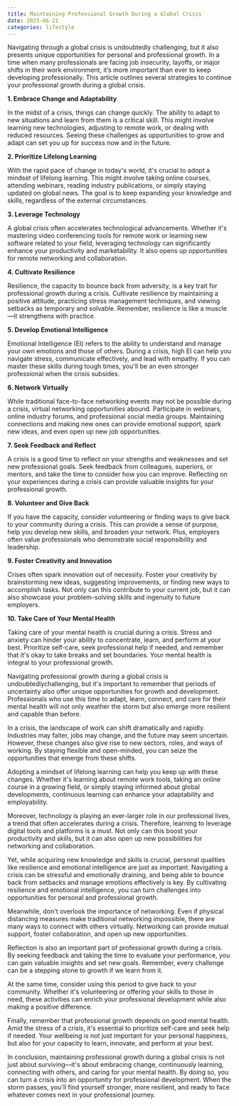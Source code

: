 ```yaml
---
title: Maintaining Professional Growth During a Global Crisis
date: 2023-06-21
categories: lifestyle
---
```

Navigating through a global crisis is undoubtedly challenging, but it also presents unique opportunities for personal and professional growth. In a time when many professionals are facing job insecurity, layoffs, or major shifts in their work environment, it’s more important than ever to keep developing professionally. This article outlines several strategies to continue your professional growth during a global crisis.

**1. Embrace Change and Adaptability**

In the midst of a crisis, things can change quickly. The ability to adapt to new situations and learn from them is a critical skill. This might involve learning new technologies, adjusting to remote work, or dealing with reduced resources. Seeing these challenges as opportunities to grow and adapt can set you up for success now and in the future.

**2. Prioritize Lifelong Learning**

With the rapid pace of change in today's world, it's crucial to adopt a mindset of lifelong learning. This might involve taking online courses, attending webinars, reading industry publications, or simply staying updated on global news. The goal is to keep expanding your knowledge and skills, regardless of the external circumstances.

**3. Leverage Technology**

A global crisis often accelerates technological advancements. Whether it's mastering video conferencing tools for remote work or learning new software related to your field, leveraging technology can significantly enhance your productivity and marketability. It also opens up opportunities for remote networking and collaboration.

**4. Cultivate Resilience**

Resilience, the capacity to bounce back from adversity, is a key trait for professional growth during a crisis. Cultivate resilience by maintaining a positive attitude, practicing stress management techniques, and viewing setbacks as temporary and solvable. Remember, resilience is like a muscle—it strengthens with practice.

**5. Develop Emotional Intelligence**

Emotional Intelligence (EI) refers to the ability to understand and manage your own emotions and those of others. During a crisis, high EI can help you navigate stress, communicate effectively, and lead with empathy. If you can master these skills during tough times, you'll be an even stronger professional when the crisis subsides.

**6. Network Virtually**

While traditional face-to-face networking events may not be possible during a crisis, virtual networking opportunities abound. Participate in webinars, online industry forums, and professional social media groups. Maintaining connections and making new ones can provide emotional support, spark new ideas, and even open up new job opportunities.

**7. Seek Feedback and Reflect**

A crisis is a good time to reflect on your strengths and weaknesses and set new professional goals. Seek feedback from colleagues, superiors, or mentors, and take the time to consider how you can improve. Reflecting on your experiences during a crisis can provide valuable insights for your professional growth.

**8. Volunteer and Give Back**

If you have the capacity, consider volunteering or finding ways to give back to your community during a crisis. This can provide a sense of purpose, help you develop new skills, and broaden your network. Plus, employers often value professionals who demonstrate social responsibility and leadership.

**9. Foster Creativity and Innovation**

Crises often spark innovation out of necessity. Foster your creativity by brainstorming new ideas, suggesting improvements, or finding new ways to accomplish tasks. Not only can this contribute to your current job, but it can also showcase your problem-solving skills and ingenuity to future employers.

**10. Take Care of Your Mental Health**

Taking care of your mental health is crucial during a crisis. Stress and anxiety can hinder your ability to concentrate, learn, and perform at your best. Prioritize self-care, seek professional help if needed, and remember that it's okay to take breaks and set boundaries. Your mental health is integral to your professional growth.

Navigating professional growth during a global crisis is undoubtedlychallenging, but it's important to remember that periods of uncertainty also offer unique opportunities for growth and development. Professionals who use this time to adapt, learn, connect, and care for their mental health will not only weather the storm but also emerge more resilient and capable than before.

In a crisis, the landscape of work can shift dramatically and rapidly. Industries may falter, jobs may change, and the future may seem uncertain. However, these changes also give rise to new sectors, roles, and ways of working. By staying flexible and open-minded, you can seize the opportunities that emerge from these shifts.

Adopting a mindset of lifelong learning can help you keep up with these changes. Whether it's learning about remote work tools, taking an online course in a growing field, or simply staying informed about global developments, continuous learning can enhance your adaptability and employability.

Moreover, technology is playing an ever-larger role in our professional lives, a trend that often accelerates during a crisis. Therefore, learning to leverage digital tools and platforms is a must. Not only can this boost your productivity and skills, but it can also open up new possibilities for networking and collaboration.

Yet, while acquiring new knowledge and skills is crucial, personal qualities like resilience and emotional intelligence are just as important. Navigating a crisis can be stressful and emotionally draining, and being able to bounce back from setbacks and manage emotions effectively is key. By cultivating resilience and emotional intelligence, you can turn challenges into opportunities for personal and professional growth.

Meanwhile, don't overlook the importance of networking. Even if physical distancing measures make traditional networking impossible, there are many ways to connect with others virtually. Networking can provide mutual support, foster collaboration, and open up new opportunities.

Reflection is also an important part of professional growth during a crisis. By seeking feedback and taking the time to evaluate your performance, you can gain valuable insights and set new goals. Remember, every challenge can be a stepping stone to growth if we learn from it.

At the same time, consider using this period to give back to your community. Whether it's volunteering or offering your skills to those in need, these activities can enrich your professional development while also making a positive difference.

Finally, remember that professional growth depends on good mental health. Amid the stress of a crisis, it's essential to prioritize self-care and seek help if needed. Your wellbeing is not just important for your personal happiness, but also for your capacity to learn, innovate, and perform at your best.

In conclusion, maintaining professional growth during a global crisis is not just about surviving—it's about embracing change, continuously learning, connecting with others, and caring for your mental health. By doing so, you can turn a crisis into an opportunity for professional development. When the storm passes, you'll find yourself stronger, more resilient, and ready to face whatever comes next in your professional journey.